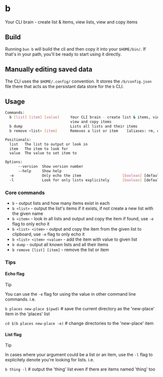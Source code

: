 # b

Your CLI brain - create list & items, view lists, view and copy items

## Build

Running `bun b` will build the cli and then copy it into your `$HOME/bin/`.
If that's in your path, you'll be ready to start using it directly.

## Manually editing saved data

The CLI uses the `$HOME/.config/` convention. It stores the `/b/config.json` file
there that acts as the persistant data store for the `b` CLI.

## Usage

```bash
Commands:
  b [list] [item] [value]     Your CLI brain - create list & items, view lists,
                              view and copy items                      [default]
  b dump                      Lists all lists and their items
  b remove <list> [item]      Removes a list or item    [aliases: rm, delete, d]

Positionals:
  list   The list to output or look in                                  [string]
  item   The item to look for                                           [string]
  value  The value to set item to                                       [string]

Options:
      --version  Show version number                                   [boolean]
      --help     Show help                                             [boolean]
  -e             Only echo the item                   [boolean] [default: false]
  -l             Look for only lists explicitely      [boolean] [default: false]
```

### Core commands

- `b` - output lists and how many items exist in each
- `b <list>` - output the list's items if it exists,
  if not create a new list with the given name
- `b <item>` - look in all lists and output and copy the item if found,
  use `-e` flag to only echo it
- `b <list> <item>` - output and copy the item from the given list to clipboard,
  use `-e` flag to only echo it
- `b <list> <item> <value>` - add the item with value to given list
- `b dump` - output all known lists and all their items
- `b remove [list] [item]` - remove the list or item

### Tips

#### Echo flag

> [!TIP]
> You can use the `-e` flag for using the value in other command line commands. i.e.
>
> `b places new-place $(pwd)` # save the current directory as the 'new-place' item
> in the 'places' list
>
> `cd $(b places new-place -e)` # change directories to the 'new-place' item

#### List flag

> [!TIP]
> In cases where your argument could be a list or an item, use the `-l` flag to
> explicitely denote you're looking for lists. i.e.
>
> `b thing -l` # output the 'thing' list even if there are items named 'thing' too
